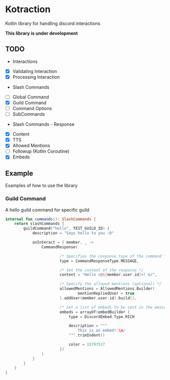 # Kotraction
Kotlin library for handling discord interactions
 
**This library is under development**

## TODO
- Interactions
- [x] Validating Interaction
- [x] Processing Interaction
- Slash Commands
- [ ] Global Command
- [x] Guild Command
- [ ] Command Options
- [ ] SubCommands
- Slash Commands - Response
- [x] Content
- [x] TTS
- [x] Allowed Mentions
- [ ] Followup (Kotlin Coroutine)
- [x] Embeds 

## Example
Examples of how to use the library 

### Guild Command
A hello guild command for specific guild
```kotlin
internal fun commands(): SlashCommands {
    return slashCommands {
        guildCommand("hello", TEST_GUILD_ID) {
            description = "Says hello to you :D"

            onInteract = { member, _ ->
                CommandResponse(

                        /* Specifies the response type of the command */ 
                        type = CommandResponseType.MESSAGE,

                        /* Set the content of the response */
                        content = "Hello <@${member.user.id}>! o/",

                        /* Specify the allowed mentions (optional) */
                        allowedMentions = AllowedMentions.Builder(
                                mentionRepliedUser = true
                        ).addUser(member.user.id).build(),

                        /* Set a list of embeds to be sent in the message (up to 10) */
                        embeds = arrayOf(embedBuilder {
                            type = DiscordEmbed.Type.RICH

                            description = """
                                This is an embed! \o/
                            """.trimIndent()

                            color = 15797517
                        })
                )
            }
        }
    }
}
```


